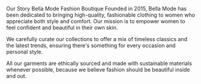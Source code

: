 Our Story 
Bella Mode Fashion Boutique
Founded in 2015, Bella Mode has been dedicated to bringing high-quality, fashionable clothing to women who appreciate both style and comfort. Our mission is to empower women to feel confident and beautiful in their own skin.

We carefully curate our collections to offer a mix of timeless classics and the latest trends, ensuring there's something for every occasion and personal style.

All our garments are ethically sourced and made with sustainable materials whenever possible, because we believe fashion should be beautiful inside and out.
